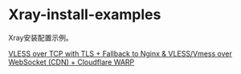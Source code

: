 # Xray-install-examples

Xray安装配置示例。

[VLESS over TCP with TLS + Fallback to Nginx & VLESS/Vmess over WebSocket (CDN) + Cloudflare WARP](https://github.com/flyiinsky/Xray-install-examples/blob/main/examples-1.md)
